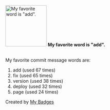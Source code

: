 <img src="https://my-badges.github.io/my-badges/favorite-word.png" alt="My favorite word is &quot;add&quot;." title="My favorite word is &quot;add&quot;." width="128">
<strong>My favorite word is &quot;add&quot;.</strong>
<br><br>

My favorite commit message words are:

1. add (used 67 times)
2. fix (used 65 times)
3. version (used 38 times)
4. deploy (used 32 times)
5. page (used 24 times)


Created by <a href="https://github.com/my-badges/my-badges">My Badges</a>